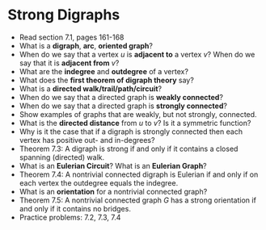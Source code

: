 # Strong Digraphs

- Read section 7.1, pages 161-168
- What is a **digraph**, **arc**, **oriented graph**?
- When do we say that a vertex $u$ is **adjacent to** a vertex $v$? When do we say that it is **adjacent from** $v$?
- What are the **indegree** and **outdegree** of a vertex?
- What does the **first theorem of digraph theory** say?
- What is a **directed walk/trail/path/circuit**?
- When do we say that a directed graph is **weakly connected**?
- When do we say that a directed graph is **strongly connected**?
- Show examples of graphs that are weakly, but not strongly, connected.
- What is the **directed distance** from $u$ to $v$? Is it a symmetric function?
- Why is it the case that if a digraph is strongly connected then each vertex has positive out- and in-degrees?
- Theorem 7.3: A digraph is strong if and only if it contains a closed spanning (directed) walk.
- What is an **Eulerian Circuit**? What is an **Eulerian Graph**?
- Theorem 7.4: A nontrivial connected digraph is Eulerian if and only if on each vertex the outdegree equals the indegree.
- What is an **orientation** for a nontrivial connected graph?
- Theorem 7.5: A nontrivial connected graph $G$ has a strong orientation if and only if it contains no bridges.
- Practice problems: 7.2, 7.3, 7.4
